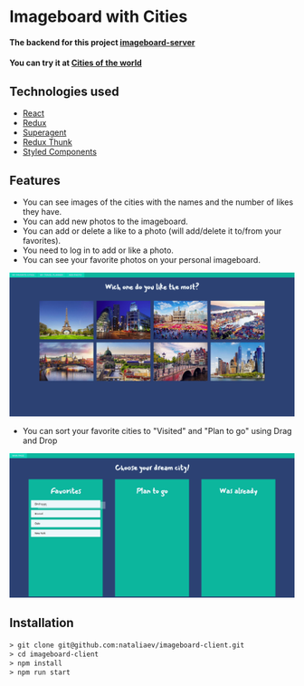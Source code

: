 # Imageboard with Cities

#### The backend for this project [imageboard-server](https://github.com/nataliaev/imageboard-server)

#### You can try it at [Cities of the world](https://imageboard-city.netlify.com/)

## Technologies used

-   [React](https://reactjs.org)
-   [Redux](https://redux.js.org)
-   [Superagent](http://visionmedia.github.io/superagent/)
-   [Redux Thunk](https://github.com/reduxjs/redux-thunk)
-   [Styled Components](https://www.styled-components.com)

## Features

- You can see images of the cities with the names and the number of likes they have.
- You can add new photos to the imageboard.
- You can add or delete a like to a photo (will add/delete it to/from your favorites).
- You need to log in to add or like a photo.
- You can see your favorite photos on your personal imageboard.

![](Favorites.gif)

- You can sort your favorite cities to "Visited" and "Plan to go" using Drag and Drop

![](Drag-and-Drop.gif)

## Installation

```
> git clone git@github.com:nataliaev/imageboard-client.git
> cd imageboard-client
> npm install
> npm run start
```

